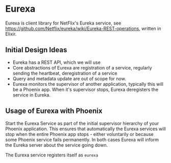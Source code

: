 # Eurexa

Eurexa is client library for NetFlix's Eureka service, see https://github.com/Netflix/eureka/wiki/Eureka-REST-operations, written in Elixir.

## Initial Design Ideas

* Eureka has a REST API, which we will use
* Core abstractions of Eurexa are registration of a service, regularly sending
  the heartbeat, deregistration of a service
* Query and metadata update are out of scope for now.
* Eurexa monitors the supervisor of another application, typically 
  this will be a Phoenix app. When it's supervisor stops, Eurexa deregisters
  the service in Eureka.  

## Usage of Eurexa with Phoenix

Start the Eurexa Service as part of the initial supervisor hierarchy of your 
Phoenix application. This ensures that automatically the Eurexa services will 
stop when the entire Phoenix app stops - either voluntarily or because some Phoenix
service fails permanently. In both cases Eurexa will inform the Eureka server 
about the service going down. 

The Eurexa service registers itself as `eurexa` 